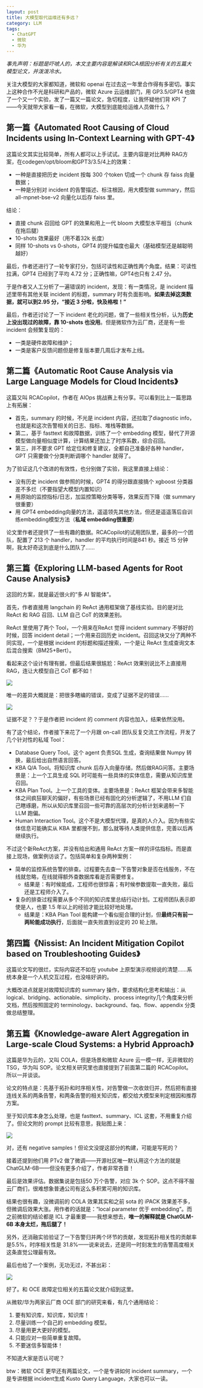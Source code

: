 ```yaml
---
layout: post
title: 大模型取代运维还有多远？
category: LLM
tags:
  - ChatGPT
  - 微软
  - 华为
---
```


_事先声明：标题是吓唬人的，本文主要内容是解读和RCA根因分析有关的五篇大模型论文，并泼泼冷水。_

关注大模型的大家都知道，微软和 openai 在过去这一年里合作得有多密切。事实上这种合作不光是科研和产品的，微软 Azure 云运维部门，用 GP3.5/GPT4 也做了一个又一个实验，发了一篇又一篇论文，急切程度，让我怀疑他们背 KPI 了——今天就带大家看一看，在微软，大模型到底能给运维人员做什么？

## 第一篇《Automated Root Causing of Cloud Incidents using In-Context Learning with GPT-4》

这篇论文其实比较简单，所有人都可以上手试试。主要内容是对比两种 RAG方案，在codegen/opt/bloom和GPT3/3.5/4上的效果：

* 一种是直接把历史 incident 按每 300 个token 切成一个 chunk 存 faiss 向量数据；
* 一种是分别对 incident 的告警描述、标注根因，用大模型做 summary，然后 all-mpnet-bse-v2 向量化以后存 faiss 里。

结论：

* 直接 chunk 召回给 GPT 的效果和用上一代 bloom 大模型水平相当（chunk 在拖后腿）
* 10-shots 效果最好（用不着32k 长度）
* 同样 10-shots vs 0-shots，GPT4 的提升幅度也最大（基础模型还是越聪明越好）

最后，作者还进行了一轮专家打分，包括可读性和正确性两个角度。结果：可读性拉满，GPT4 已经到了平均 4.72 分；正确性嘛，GPT4也只有 2.47 分。

于是作者又人工分析了一遍错误的 incident，发现：有一类情况，是 incident 描述里带有其他关联 incident 的标题，summary 时有负面影响。**如果去掉这类数据，就可以到2.95 分，“接近 3 分啦，快及格啦！”**

最后，作者还讨论了一下 incident 老化的问题，做了一些相关性分析，认为**历史上没出现过的故障，靠 10-shots 也没用**。但是微软作为云厂商，还是有一些 incident 会频繁复现的：

* 一类是硬件故障和维护；
* 一类是客户反馈问题但是修复版本要几周后才发布上线。

## 第二篇《Automatic Root Cause Analysis via Large Language Models for Cloud Incidents》

这篇又叫 RCACopilot，作者在 AIOps 挑战赛上有分享。可以看到比上一篇思路上有拓展：

* 首先，summary 的时候，不光是 incident 内容，还拉取了diagnostic info，也就是和这次告警相关的日志、指标、堆栈等数据。
* 第二，基于 fasttext 和故障数据，训练了一个 embedding 模型，替代了开源模型做向量相似度计算，计算结果还加上了时序系数，综合召回。
* 第三，并不要求 GPT 给定位和修复建议，全都自己准备好各种 handler，GPT 只需要做个分类判断调哪个 handler 就得了。

为了验证这几个改进的有效性，也分别做了实验，我这里直接上结论：

* 没有历史 incident 做参照的时候，GPT4 的得分跟直接搞个 xgboost 分类器差不多烂（不要指望大模型内置知识）
* 用原始的监控指标/日志，加监控策略分类等等，效果反而下降（做 summary 很重要）
* 用 GPT4 embedding向量的方法，遥遥领先其他方法，但还是遥遥落后自训练embedding模型方法（**私域 embedding很重要**）

论文里作者还提供了一些有趣的数据。RCACopilot的试用团队里，最多的一个团队，配置了 213 个 handler，handler 的平均执行时间是841 秒。接近 15 分钟啊，我太好奇这到底是什么团队了……

## 第三篇《Exploring LLM-based Agents for Root Cause Analysis》

这回的方案，就是最近很火的“多 AI 智能体”。

首先，作者直接用 langchain 的 ReAct 通用框架做了基线实验。目的是对比 ReAct 和 RAG 召回、LLM 自己 CoT 的效果差别。

ReAct 里使用了两个 Tool，一个用来在ReAct 觉得 incident summary 不够好的时候，回答 incident detail；一个用来召回历史 incident。召回这块又分了两种不同实现，一个是根据 incident 的标题和描述搜索，一个是让 ReAct 生成查询文本后混合搜索（BM25+Bert）。

看起来这个设计有理有据，但最后结果很尴尬：ReAct 效果别说比不上直接用 RAG，连让大模型自己 CoT 都不如！

![](https://mmbiz.qpic.cn/mmbiz_png/tNjHEwGJhqFZAiccvOKxU7dvglic29lC8vDHlYk3dERTSXJHpnylXHLI5KMd818ynoRBISgBcN9S7p9oAj43yicRA/640?wx_fmt=png&from=appmsg&tp=webp&wxfrom=5&wx_lazy=1&wx_co=1)

唯一的差异大概就是：把很多瞎编的错误，变成了证据不足的错误……

![](https://mmbiz.qpic.cn/mmbiz_png/tNjHEwGJhqFZAiccvOKxU7dvglic29lC8vlvBM6HAOe7aTA852Xoj3I86GzZ5q3h1cJKT3mFmTzyTsI4cwYgj1eg/640?wx_fmt=png&from=appmsg&tp=webp&wxfrom=5&wx_lazy=1&wx_co=1)

证据不足？？于是作者把 incident 的 comment 内容也加入，结果依然没用。

有了这个结论，作者接下来花了一个月跟 on-call 团队反复交流工作流程，开发了几个针对性的私域 Tool：

* Database Query Tool。这个 agent 负责SQL 生成，查询结果做 Numpy 转换，最后给出自然语言回答。
* KBA Q/A Tool。将知识库 chunk 后存入向量存储，然后做RAG问答。主要场景是：上一个工具生成 SQL 时可能有一些具体的实体信息，需要从知识库里召回。
* KBA Plan Tool。上一个工具的变体。主要场景是：ReAct 框架会带来多智能体之间疯狂聊天的偏好，有些场景已经有固化的分析逻辑了，不用LLM 们自己瞎琢磨，所以从知识库里召回一些可靠的高层次的分析计划来遏制一下 LLM 跑偏。
* Human Interaction Tool。这个不是大模型代理，是真的人介入。因为有些实体信息可能确实从 KBA 里都搜不到，那么就等待人类提供信息，完善以后再继续执行。

不过这个新ReAct方案，并没有给出和通用 ReAct 方案一样的评估指标。而是直接上现场，做案例访谈了。包括简单和复杂两种案例：

* 简单的监控系统告警的排查。过程要先去查一下告警对象是否在线服务，不在线就忽略，在线就得额外查数据库看是否需要修复。
    * 结果是：有时候能成，工程师也很惊喜；有时候参数提取一直失败，最后还是工程师介入了。
* 复杂的排查过程需要从多个不同的知识库里总结行动计划。工程师团队表示即使是人，也要 1.5 年以上的经验才能比较好地处理。
    * 结果是：KBA Plan Tool 能构建一个看似挺合理的计划，但**最终只有前一两轮能成功执行**，后面就一直失败直到设定的 20 轮上限。

## 第四篇《Nissist: An Incident Mitigation Copilot based on Troubleshooting Guides》

这篇论文写的很烂，实际内容还不如在 youtube 上原型演示视频说的清楚……系统本身是一个人机交互过程，也没啥好讲的。

大概改进点就是对故障知识库的 summary 操作，要求结构化思考和输出：从logical、bridging、actionable、simplicity、process integrity几个角度来分析文档，然后按照固定的 terminology、background、faq、flow、appendix 分类做总结整理。

## 第五篇《Knowledge-aware Alert Aggregation in Large-scale Cloud Systems: a Hybrid Approach》

这篇是华为云的，又叫 COLA，但是场景和微软 Azure 云一模一样，无非微软的 TSG，华为叫 SOP。论文相关研究里也直接提到了前面第二篇的 RCACopilot。所以一并谈谈。

论文的特点是：先基于拓扑和时序相关性，对告警做一次收敛归并，然后把有直接连线关系的两条告警，和两条告警的相关知识库，都交给大模型来判定根因和推荐方案。

至于知识库本身怎么处理，也是 fasttext、summary、ICL 这套，不用重复介绍了。但论文附的 prompt 比较有意思，我贴图上来：

![](https://mmbiz.qpic.cn/mmbiz_png/tNjHEwGJhqFZAiccvOKxU7dvglic29lC8vwDEHf7ZC3aN7D0nvSTJMLNIBBExibpm5fOtPbXn2UL40jogiaGdAt2rA/640?wx_fmt=png&from=appmsg&tp=webp&wxfrom=5&wx_lazy=1&wx_co=1)

对，还有 negative samples！但论文没提这部分的构建，可能是写死的？

接着还提到他们用 PTv2 做了微调——开源社区唯一默认用这个方法的就是 ChatGLM-6B——但没有更多介绍了，作者非常吝啬！

最后是效果评估。数据集说是包括50 万个告警，对应 3k 个 SOP。这点不得不服云厂商们，很难想象普通公司有这么多积累可用的知识库。

结果也很有趣，没微调前的 COLA 效果其实和之前 sota 的 iPACK 效果差不多，但微调后效果大涨。用作者的话就是：“local parameter 优于 embedding”。而之前微软的结论都是 ICL 才最重要——我想来想去，**唯一的解释就是 ChatGLM-6B 本身太烂，拖后腿了！**

另外，还消融实验验证了一下告警归并两个环节的贡献，发现拓扑相关性的贡献率是5.5%，时序相关性是 31.8%——说来说去，还是同一时刻发生的告警高度相关这条直觉公理最有效。

最后也给了一个案例，无功无过，不甚出彩：

![](https://mmbiz.qpic.cn/mmbiz_png/tNjHEwGJhqFZAiccvOKxU7dvglic29lC8vGJrX6jJfZIlLC9VWLib0v4HY108PjTlmiaSWZBcZ5NlUouyoZUUyfTuw/640?wx_fmt=png&from=appmsg&tp=webp&wxfrom=5&wx_lazy=1&wx_co=1)

好了。和 OCE 故障定位相关的五篇论文就介绍到这里。

从微软/华为两家云厂商 OCE 部门的研究来看，有几个通用结论：

1. 要有知识库，知识库，知识库！
2. 尽量训练一个自己的 embedding 模型。
3. 尽量用更大更好的模型。
4. 只能应对一些简单重复故障。
5. 不要迷信多智能体！

不知道大家是否认可呢？

btw：微软 OCE 更早还有两篇论文，一个是专讲如何 incident summary，一个是专讲根据 incident生成 Kusto Query Language，大家也可以一读。
